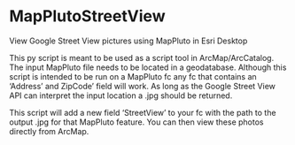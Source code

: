 # MapPlutoStreetView
View Google Street View pictures using MapPluto in Esri Desktop

This py script is meant to be used as a script tool in ArcMap/ArcCatalog. The input MapPluto file needs to be located in a geodatabase. Although this script is intended to be run on a MapPluto fc any fc that contains an ‘Address’ and ZipCode’ field will work. As long as the Google Street View API can interpret the input location a .jpg should be returned.

This script will add a new field ‘StreetView’ to your fc with the path to the output .jpg for that MapPluto feature. You can then view these photos directly from ArcMap.
